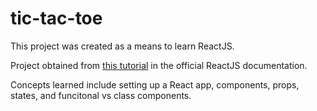 # tic-tac-toe

This project was created as a means to learn ReactJS.

Project obtained from [this tutorial](https://reactjs.org/tutorial/tutorial.html) in the official ReactJS documentation.

Concepts learned include setting up a React app, components, props, states, and funcitonal vs class components. 
